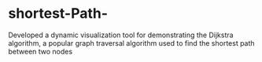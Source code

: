 # shortest-Path-
Developed a dynamic visualization tool for demonstrating the Dijkstra algorithm, a popular graph traversal algorithm used to find the shortest
path between two nodes
